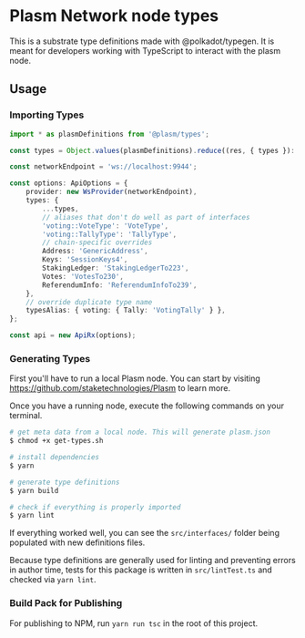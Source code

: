 # Plasm Network node types

This is a substrate type definitions made with @polkadot/typegen.
It is meant for developers working with TypeScript to interact with the plasm node.

## Usage

### Importing Types

```ts
import * as plasmDefinitions from '@plasm/types';

const types = Object.values(plasmDefinitions).reduce((res, { types }): object => ({ ...res, ...types }), {});

const networkEndpoint = 'ws://localhost:9944';

const options: ApiOptions = {
    provider: new WsProvider(networkEndpoint),
    types: {
        ...types,
        // aliases that don't do well as part of interfaces
        'voting::VoteType': 'VoteType',
        'voting::TallyType': 'TallyType',
        // chain-specific overrides
        Address: 'GenericAddress',
        Keys: 'SessionKeys4',
        StakingLedger: 'StakingLedgerTo223',
        Votes: 'VotesTo230',
        ReferendumInfo: 'ReferendumInfoTo239',
    },
    // override duplicate type name
    typesAlias: { voting: { Tally: 'VotingTally' } },
};

const api = new ApiRx(options);
```

### Generating Types

First you'll have to run a local Plasm node.
You can start by visiting <https://github.com/staketechnologies/Plasm> to learn more.

Once you have a running node, execute the following commands on your terminal.

```bash
# get meta data from a local node. This will generate plasm.json
$ chmod +x get-types.sh

# install dependencies
$ yarn

# generate type definitions
$ yarn build

# check if everything is properly imported
$ yarn lint
```

If everything worked well, you can see the `src/interfaces/` folder being populated with new definitions files.

Because type definitions are generally used for linting and preventing errors in author time, tests for this package is written in `src/lintTest.ts` and checked via `yarn lint`.

### Build Pack for Publishing

For publishing to NPM, run `yarn run tsc` in the root of this project.
